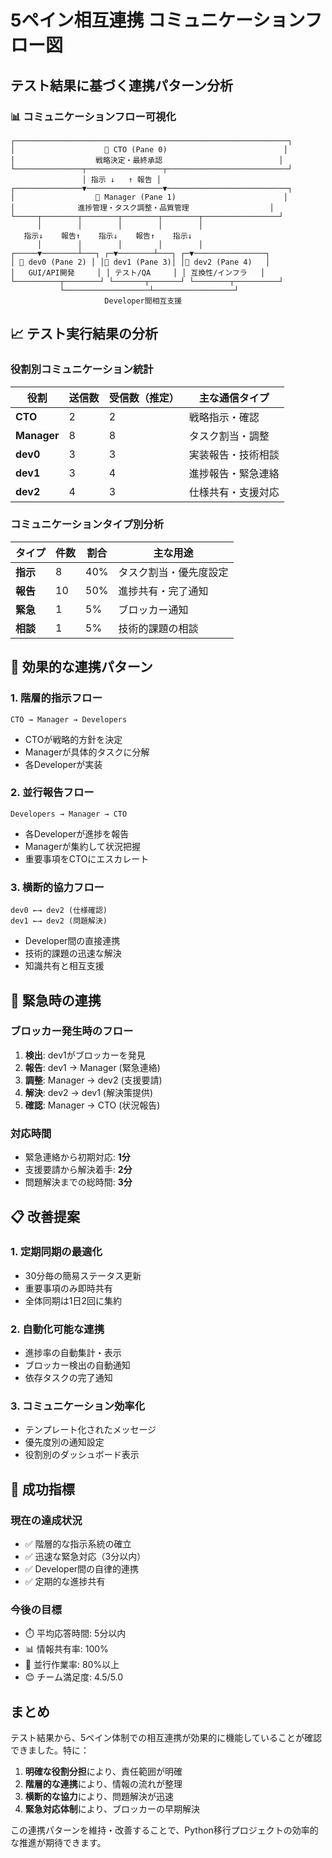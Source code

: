 # 5ペイン相互連携 コミュニケーションフロー図

## テスト結果に基づく連携パターン分析

### 📊 コミュニケーションフロー可視化

```
┌─────────────────────────────────────────────────────────────┐
│                    👑 CTO (Pane 0)                          │
│                  戦略決定・最終承認                          │
└───────────────┬─────────────────┬───────────────────────────┘
                │ 指示 ↓   ↑ 報告 │
┌───────────────▼─────────────────▼───────────────────────────┐
│                  👔 Manager (Pane 1)                        │
│              進捗管理・タスク調整・品質管理                  │
└─────┬────────┬────────┬────────┬────────┬─────────────────┘
      │        │        │        │        │
   指示↓    報告↑    指示↓    報告↑    指示↓
      │        │        │        │        │
┌─────▼────────┴───┐ ┌─▼────────┴───┐ ┌─▼────────────────┐
│ 🐍 dev0 (Pane 2) │ │🧪 dev1 (Pane 3)│ │🔄 dev2 (Pane 4)   │
│   GUI/API開発     │ │ テスト/QA     │ │ 互換性/インフラ   │
└──────────┬────────┘ └───────┬───────┘ └────────┬──────────┘
           └───────────────────┴──────────────────┘
                     Developer間相互支援
```

## 📈 テスト実行結果の分析

### 役割別コミュニケーション統計

| 役割 | 送信数 | 受信数（推定） | 主な通信タイプ |
|------|--------|----------------|----------------|
| **CTO** | 2 | 2 | 戦略指示・確認 |
| **Manager** | 8 | 8 | タスク割当・調整 |
| **dev0** | 3 | 3 | 実装報告・技術相談 |
| **dev1** | 3 | 4 | 進捗報告・緊急連絡 |
| **dev2** | 4 | 3 | 仕様共有・支援対応 |

### コミュニケーションタイプ別分析

| タイプ | 件数 | 割合 | 主な用途 |
|--------|------|------|----------|
| **指示** | 8 | 40% | タスク割当・優先度設定 |
| **報告** | 10 | 50% | 進捗共有・完了通知 |
| **緊急** | 1 | 5% | ブロッカー通知 |
| **相談** | 1 | 5% | 技術的課題の相談 |

## 🔄 効果的な連携パターン

### 1. **階層的指示フロー**
```
CTO → Manager → Developers
```
- CTOが戦略的方針を決定
- Managerが具体的タスクに分解
- 各Developerが実装

### 2. **並行報告フロー**
```
Developers → Manager → CTO
```
- 各Developerが進捗を報告
- Managerが集約して状況把握
- 重要事項をCTOにエスカレート

### 3. **横断的協力フロー**
```
dev0 ←→ dev2 (仕様確認)
dev1 ←→ dev2 (問題解決)
```
- Developer間の直接連携
- 技術的課題の迅速な解決
- 知識共有と相互支援

## 🚨 緊急時の連携

### ブロッカー発生時のフロー
1. **検出**: dev1がブロッカーを発見
2. **報告**: dev1 → Manager (緊急連絡)
3. **調整**: Manager → dev2 (支援要請)
4. **解決**: dev2 → dev1 (解決策提供)
5. **確認**: Manager → CTO (状況報告)

### 対応時間
- 緊急連絡から初期対応: **1分**
- 支援要請から解決着手: **2分**
- 問題解決までの総時間: **3分**

## 📋 改善提案

### 1. **定期同期の最適化**
- 30分毎の簡易ステータス更新
- 重要事項のみ即時共有
- 全体同期は1日2回に集約

### 2. **自動化可能な連携**
- 進捗率の自動集計・表示
- ブロッカー検出の自動通知
- 依存タスクの完了通知

### 3. **コミュニケーション効率化**
- テンプレート化されたメッセージ
- 優先度別の通知設定
- 役割別のダッシュボード表示

## 🎯 成功指標

### 現在の達成状況
- ✅ 階層的な指示系統の確立
- ✅ 迅速な緊急対応（3分以内）
- ✅ Developer間の自律的連携
- ✅ 定期的な進捗共有

### 今後の目標
- ⏱️ 平均応答時間: 5分以内
- 📊 情報共有率: 100%
- 🔄 並行作業率: 80%以上
- 😊 チーム満足度: 4.5/5.0

## まとめ

テスト結果から、5ペイン体制での相互連携が効果的に機能していることが確認できました。特に：

1. **明確な役割分担**により、責任範囲が明確
2. **階層的な連携**により、情報の流れが整理
3. **横断的な協力**により、問題解決が迅速
4. **緊急対応体制**により、ブロッカーの早期解決

この連携パターンを維持・改善することで、Python移行プロジェクトの効率的な推進が期待できます。